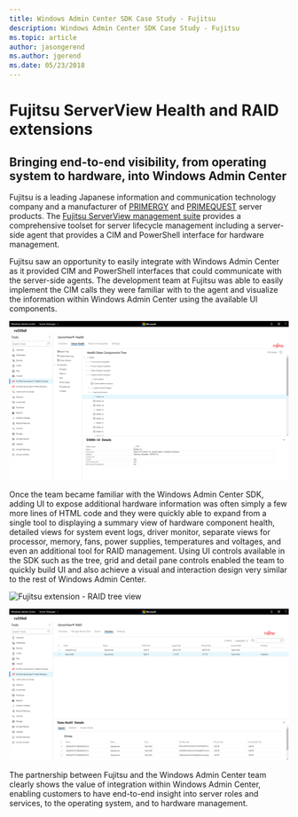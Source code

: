 ```yaml
---
title: Windows Admin Center SDK Case Study - Fujitsu
description: Windows Admin Center SDK Case Study - Fujitsu
ms.topic: article
author: jasongerend
ms.author: jgerend
ms.date: 05/23/2018
---
```

# Fujitsu ServerView Health and RAID extensions

## Bringing end-to-end visibility, from operating system to hardware, into Windows Admin Center

Fujitsu is a leading Japanese information and communication technology company and a manufacturer of [PRIMERGY](http://www.fujitsu.com/fts/products/computing/servers/primergy/) and [PRIMEQUEST](http://www.fujitsu.com/fts/products/computing/servers/mission-critical/) server products. The [Fujitsu ServerView management suite](http://www.fujitsu.com/fts/products/computing/servers/primergy/management/) provides a comprehensive toolset for server lifecycle management including a server-side agent that provides a CIM and PowerShell interface for hardware management.

Fujitsu saw an opportunity to easily integrate with Windows Admin Center as it provided CIM and PowerShell interfaces that could communicate with the server-side agents. The development team at Fujitsu was able to easily implement the CIM calls they were familiar with to the agent and visualize the information within Windows Admin Center using the available UI components.

![Fujitsu extension - Health tree view](../../media/extend-case-study-fujitsu/health-tree.png)

Once the team became familiar with the Windows Admin Center SDK, adding UI to expose additional hardware information was often simply a few more lines of HTML code and they were quickly able to expand from a single tool to displaying a summary view of hardware component health, detailed views for system event logs, driver monitor, separate views for processor, memory, fans, power supplies, temperatures and voltages, and even an additional tool for RAID management. Using UI controls available in the SDK such as the tree, grid and detail pane controls enabled the team to quickly build UI and also achieve a visual and interaction design very similar to the rest of Windows Admin Center.

![Fujitsu extension - RAID tree view](../../media/extend-case-study-fujitsu/raid-tree.png)

![Fujitsu extension - RAID volumes view](../../media/extend-case-study-fujitsu/raid-volumes.png)

The partnership between Fujitsu and the Windows Admin Center team clearly shows the value of integration within Windows Admin Center, enabling customers to have end-to-end insight into server roles and services, to the operating system, and to hardware management.
